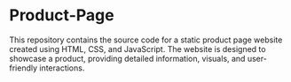 # Product-Page
This repository contains the source code for a static product page website created using HTML, CSS, and JavaScript. The website is designed to showcase a product, providing detailed information, visuals, and user-friendly interactions.
